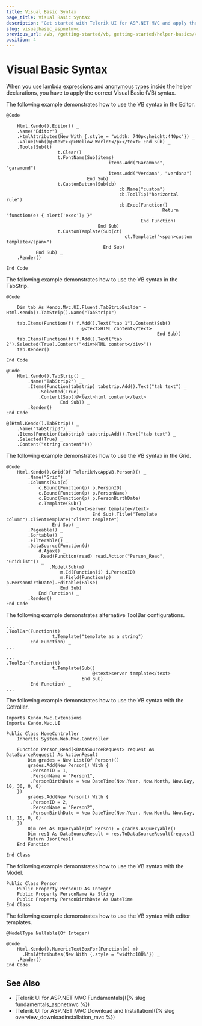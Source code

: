 ```yaml
---
title: Visual Basic Syntax
page_title: Visual Basic Syntax
description: "Get started with Telerik UI for ASP.NET MVC and apply the proper Visual Basic syntax when using lambda expressions and anonymous types inside the helper declarations."
slug: visualbasic_aspnetmvc
previous_url: /vb, /getting-started/vb, getting-started/helper-basics/vb
position: 4
---
```


# Visual Basic Syntax

When you use [lambda expressions](http://msdn.microsoft.com/en-us/library/bb531253.aspx) and [anonymous types](http://msdn.microsoft.com/en-us/library/bb384767.aspx) inside the helper declarations, you have to apply the correct Visual Basic (VB) syntax.

The following example demonstrates how to use the VB syntax in the Editor.

    @Code

        Html.Kendo().Editor() _
        .Name("Editor") _
        .HtmlAttributes(New With {.style = "width: 740px;height:440px"}) _
        .Value(Sub()@<text><p>Hellow World!</p></text> End Sub) _
        .Tools(Sub(t)
                       t.Clear()
                       t.FontName(Sub(items)
                                          items.Add("Garamond", "garamond")
                                          items.Add("Verdana", "verdana")
                                  End Sub)
                       t.CustomButton(Sub(cb)
                                              cb.Name("custom")
                                              cb.ToolTip("horizontal rule")
                                              cb.Exec(Function()
                                                              Return "function(e) { alert('exec'); }"
                                                      End Function)
                                      End Sub)
                       t.CustomTemplate(Sub(ct)
                                                ct.Template("<span>custom template</span>")
                                        End Sub)
               End Sub) _
        .Render()

    End Code

The following example demonstrates how to use the VB syntax in the TabStrip.

    @Code

        Dim tab As Kendo.Mvc.UI.Fluent.TabStripBuilder = Html.Kendo().TabStrip().Name("TabStrip1")

        tab.Items(Function(f) f.Add().Text("tab 1").Content(Sub()
                                @<text>HTML content</text>
                                                            End Sub))
        tab.Items(Function(f) f.Add().Text("tab 2").Selected(True).Content("<div>HTML content</div>"))
        tab.Render()

    End Code

    @Code
        Html.Kendo().TabStrip() _
            .Name("TabStrip2") _
            .Items(Function(tabstrip) tabstrip.Add().Text("tab text") _
                .Selected(True) _
                .Content(Sub()@<text>html content</text>
                        End Sub)) _
            .Render()
    End Code

    @(Html.Kendo().TabStrip() _
        .Name("TabStrip3") _
        .Items(Function(tabstrip) tabstrip.Add().Text("tab text") _
        .Selected(True) _
        .Content("string content")))

The following example demonstrates how to use the VB syntax in the Grid.

    @Code
        Html.Kendo().Grid(Of TelerikMvcAppVB.Person)() _
            .Name("Grid") _
            .Columns(Sub(c)
                c.Bound(Function(p) p.PersonID)
                c.Bound(Function(p) p.PersonName)
                c.Bound(Function(p) p.PersonBirthDate)
                c.Template(Sub()
                            @<text>server template</text>
                                    End Sub).Title("Template column").ClientTemplate("client template")
                     End Sub) _
            .Pageable() _
            .Sortable() _
            .Filterable() _
            .DataSource(Function(d)
                d.Ajax() _
                .Read(Function(read) read.Action("Person_Read", "GridList")) _
                    .Model(Sub(m)
                        m.Id(Function(i) i.PersonID)
                        m.Field(Function(p) p.PersonBirthDate).Editable(False)
                        End Sub)
                End Function) _
            .Render()
    End Code

The following example demonstrates alternative ToolBar configurations.

    ...
    .ToolBar(Function(t)
                     t.Template("template as a string")
             End Function) _
    ...

    ...
    .ToolBar(Function(t)
                     t.Template(Sub()
                                    @<text>server template</text>
                                End Sub)
             End Function) _
    ...

The following example demonstrates how to use the VB syntax with the Cotroller.

    Imports Kendo.Mvc.Extensions
    Imports Kendo.Mvc.UI

    Public Class HomeController
        Inherits System.Web.Mvc.Controller

        Function Person_Read(<DataSourceRequest> request As DataSourceRequest) As ActionResult
            Dim grades = New List(Of Person)()
            grades.Add(New Person() With {
             .PersonID = 1,
             .PersonName = "Person1",
             .PersonBirthDate = New DateTime(Now.Year, Now.Month, Now.Day, 10, 30, 0, 0)
        })
            grades.Add(New Person() With {
             .PersonID = 2,
             .PersonName = "Person2",
             .PersonBirthDate = New DateTime(Now.Year, Now.Month, Now.Day, 11, 15, 0, 0)
        })
            Dim res As IQueryable(Of Person) = grades.AsQueryable()
            Dim res1 As DataSourceResult = res.ToDataSourceResult(request)
            Return Json(res1)
        End Function

    End Class

The following example demonstrates how to use the VB syntax with the Model.

    Public Class Person
        Public Property PersonID As Integer
        Public Property PersonName As String
        Public Property PersonBirthDate As DateTime
    End Class

The following example demonstrates how to use the VB syntax with editor templates.

    @ModelType Nullable(Of Integer)

    @Code
        Html.Kendo().NumericTextBoxFor(Function(m) m) _
          .HtmlAttributes(New With {.style = "width:100%"}) _
        .Render()
    End Code

## See Also

* [Telerik UI for ASP.NET MVC Fundamentals]({% slug fundamentals_aspnetmvc %})
* [Telerik UI for ASP.NET MVC Download and Installation]({% slug overview_downloadinstallation_mvc %})
